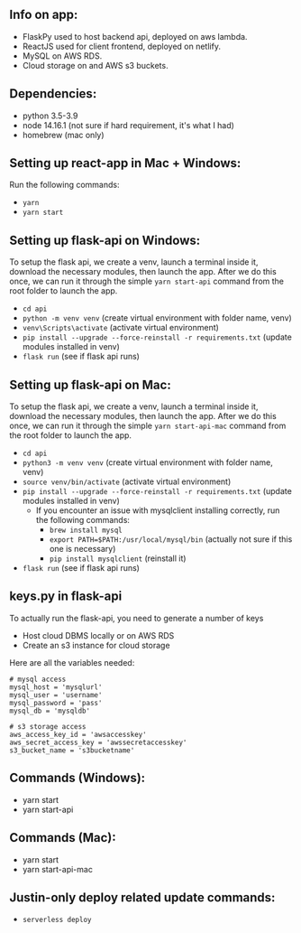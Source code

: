 ## Info on app:
- FlaskPy used to host backend api, deployed on aws lambda.
- ReactJS used for client frontend, deployed on netlify.
- MySQL on AWS RDS.
- Cloud storage on and AWS s3 buckets.

## Dependencies:
- python 3.5-3.9
- node 14.16.1 (not sure if hard requirement, it's what I had)
- homebrew (mac only)

## Setting up react-app in Mac + Windows:
Run the following commands:
- `yarn`
- `yarn start` 

## Setting up flask-api on Windows:
To setup the flask api, we create a venv, launch a terminal inside it, download the necessary modules, then launch the app.
After we do this once, we can run it through the simple `yarn start-api` command from the root folder to launch the app.
- `cd api`
- `python -m venv venv` (create virtual environment with folder name, venv)
- `venv\Scripts\activate` (activate virtual environment)
- `pip install --upgrade --force-reinstall -r requirements.txt` (update modules installed in venv)
- `flask run` (see if flask api runs)

## Setting up flask-api on Mac:
To setup the flask api, we create a venv, launch a terminal inside it, download the necessary modules, then launch the app.
After we do this once, we can run it through the simple `yarn start-api-mac` command from the root folder to launch the app.
- `cd api`
- `python3 -m venv venv` (create virtual environment with folder name, venv)
- `source venv/bin/activate` (activate virtual environment)
- `pip install --upgrade --force-reinstall -r requirements.txt` (update modules installed in venv)
  - If you encounter an issue with mysqlclient installing correctly, run the following commands:
    - `brew install mysql` 
    - `export PATH=$PATH:/usr/local/mysql/bin` (actually not sure if this one is necessary)
    - `pip install mysqlclient` (reinstall it)
- `flask run` (see if flask api runs)

## keys.py in flask-api
To actually run the flask-api, you need to generate a number of keys
- Host cloud DBMS locally or on AWS RDS
- Create an s3 instance for cloud storage

Here are all the variables needed:
```
# mysql access
mysql_host = 'mysqlurl'
mysql_user = 'username'
mysql_password = 'pass'
mysql_db = 'mysqldb'

# s3 storage access
aws_access_key_id = 'awsaccesskey'
aws_secret_access_key = 'awssecretaccesskey'
s3_bucket_name = 's3bucketname'
```

## Commands (Windows):
- yarn start
- yarn start-api

## Commands (Mac):
- yarn start
- yarn start-api-mac

## Justin-only deploy related update commands:
- `serverless deploy` 
